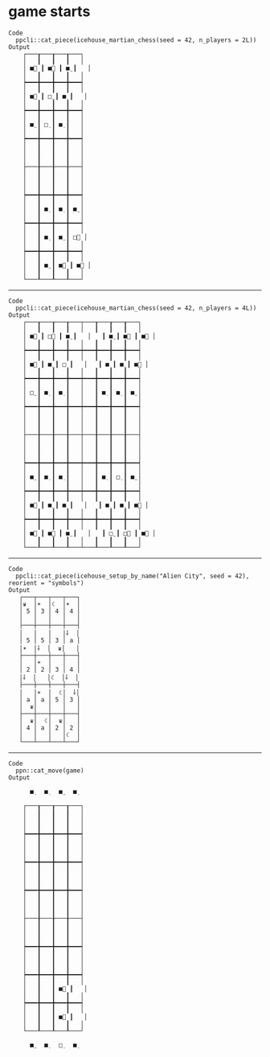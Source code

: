 # game starts

    Code
      ppcli::cat_piece(icehouse_martian_chess(seed = 42, n_players = 2L))
    Output
        ┌───┰───┰───┰───┐
        │   ┃   ┃   ┃   │
        │ ■⃨ ┃ ■⃨ ┃ ■̤ ┃   │
        │   ┃   ┃   ┃   │
        ┝━━━╋━━━╋━━━╋━━━┥
        │   ┃   ┃   ┃   │
        │ ■⃨ ┃ □̤ ┃ ■̣ ┃   │
        │   ┃   ┃   ┃   │
        ┝━━━╋━━━╋━━━╋━━━┥
        │   ┃   ┃   ┃   │
        │ ■̤ ┃ □̣ ┃ ■̣ ┃   │
        │   ┃   ┃   ┃   │
        ┝━━━╋━━━╋━━━╋━━━┥
        │   ┃   ┃   ┃   │
        │   ┃   ┃   ┃   │
        │   ┃   ┃   ┃   │
        ├───╂───╂───╂───┤
        │   ┃   ┃   ┃   │
        │   ┃   ┃   ┃   │
        │   ┃   ┃   ┃   │
        ┝━━━╋━━━╋━━━╋━━━┥
        │   ┃   ┃   ┃   │
        │   ┃ ■̣ ┃ ■̣ ┃ ■̤ │
        │   ┃   ┃   ┃   │
        ┝━━━╋━━━╋━━━╋━━━┥
        │   ┃   ┃   ┃   │
        │   ┃ ■̣ ┃ ■̤ ┃ □⃨ │
        │   ┃   ┃   ┃   │
        ┝━━━╋━━━╋━━━╋━━━┥
        │   ┃   ┃   ┃   │
        │   ┃ ■̤ ┃ ■⃨ ┃ ■⃨ │
        │   ┃   ┃   ┃   │
        └───┸───┸───┸───┘
                         
                         

---

    Code
      ppcli::cat_piece(icehouse_martian_chess(seed = 42, n_players = 4L))
    Output
        ┌───┰───┰───┰───┬───┰───┰───┰───┐
        │   ┃   ┃   ┃   │   ┃   ┃   ┃   │
        │ ■⃨ ┃ □⃨ ┃ ■̤ ┃   │   ┃ ■̤ ┃ ■⃨ ┃ ■⃨ │
        │   ┃   ┃   ┃   │   ┃   ┃   ┃   │
        ┝━━━╋━━━╋━━━╋━━━┿━━━╋━━━╋━━━╋━━━┥
        │   ┃   ┃   ┃   │   ┃   ┃   ┃   │
        │ ■⃨ ┃ ■̤ ┃ □̣ ┃   │   ┃ ■̣ ┃ ■̤ ┃ ■⃨ │
        │   ┃   ┃   ┃   │   ┃   ┃   ┃   │
        ┝━━━╋━━━╋━━━╋━━━┿━━━╋━━━╋━━━╋━━━┥
        │   ┃   ┃   ┃   │   ┃   ┃   ┃   │
        │ □̤ ┃ ■̣ ┃ ■̣ ┃   │   ┃ ■̣ ┃ ■̣ ┃ ■̤ │
        │   ┃   ┃   ┃   │   ┃   ┃   ┃   │
        ┝━━━╋━━━╋━━━╋━━━┿━━━╋━━━╋━━━╋━━━┥
        │   ┃   ┃   ┃   │   ┃   ┃   ┃   │
        │   ┃   ┃   ┃   │   ┃   ┃   ┃   │
        │   ┃   ┃   ┃   │   ┃   ┃   ┃   │
        ├───╂───╂───╂───┼───╂───╂───╂───┤
        │   ┃   ┃   ┃   │   ┃   ┃   ┃   │
        │   ┃   ┃   ┃   │   ┃   ┃   ┃   │
        │   ┃   ┃   ┃   │   ┃   ┃   ┃   │
        ┝━━━╋━━━╋━━━╋━━━┿━━━╋━━━╋━━━╋━━━┥
        │   ┃   ┃   ┃   │   ┃   ┃   ┃   │
        │ ■̤ ┃ ■̣ ┃ ■̣ ┃   │   ┃ ■̣ ┃ □̣ ┃ ■̤ │
        │   ┃   ┃   ┃   │   ┃   ┃   ┃   │
        ┝━━━╋━━━╋━━━╋━━━┿━━━╋━━━╋━━━╋━━━┥
        │   ┃   ┃   ┃   │   ┃   ┃   ┃   │
        │ ■⃨ ┃ ■̤ ┃ ■̣ ┃   │   ┃ ■̣ ┃ ■̤ ┃ ■⃨ │
        │   ┃   ┃   ┃   │   ┃   ┃   ┃   │
        ┝━━━╋━━━╋━━━╋━━━┿━━━╋━━━╋━━━╋━━━┥
        │   ┃   ┃   ┃   │   ┃   ┃   ┃   │
        │ ■⃨ ┃ ■⃨ ┃ ■̤ ┃   │   ┃ □̤ ┃ □⃨ ┃ ■⃨ │
        │   ┃   ┃   ┃   │   ┃   ┃   ┃   │
        └───┸───┸───┸───┴───┸───┸───┸───┘
                                         
                                         

---

    Code
      ppcli::cat_piece(icehouse_setup_by_name("Alien City", seed = 42), reorient = "symbols")
    Output
       ┌───┬───┬───┬───┐
       │♛  │☀  │☾  │☀  │
       │ 5 │ 3 │ 4 │ 4 │
       │   │   │   │   │
       ├───┼───┼───┼───┤
       │   │   │   │⸸  │
       │ 5 │ 5 │ 3 │ a │
       │☀  │⸸  │  ♛│   │
       ├───┼───┼───┼───┤
       │   │☀  │   │   │
       │ 2 │ 2 │ 3 │ 4 │
       │⸸  │   │☾  │⸸  │
       ├───┼───┼───┼───┤
       │   │☀  │  ☾│  ⸸│
       │ a │ a │ 5 │ 3 │
       │  ♛│   │   │   │
       ├───┼───┼───┼───┤
       │  ♛│  ☾│  ♛│   │
       │ 4 │ a │ 2 │ 2 │
       │   │   │   │☾  │
       └───┴───┴───┴───┘
                        

---

    Code
      ppn::cat_move(game)
    Output
                         
          ■̣   ■̣   ■̤   ■̣  
                         
        ┌───┰───┰───┰───┐
        │   ┃   ┃   ┃   │
        │   ┃   ┃   ┃   │
        │   ┃   ┃   ┃   │
        ┝━━━╋━━━╋━━━╋━━━┥
        │   ┃   ┃   ┃   │
        │   ┃   ┃   ┃   │
        │   ┃   ┃   ┃   │
        ┝━━━╋━━━╋━━━╋━━━┥
        │   ┃   ┃   ┃   │
        │   ┃   ┃   ┃   │
        │   ┃   ┃   ┃   │
        ┝━━━╋━━━╋━━━╋━━━┥
        │   ┃   ┃   ┃   │
        │   ┃   ┃   ┃   │
        │   ┃   ┃   ┃   │
        ├───╂───╂───╂───┤
        │   ┃   ┃   ┃   │
        │   ┃   ┃   ┃   │
        │   ┃   ┃   ┃   │
        ┝━━━╋━━━╋━━━╋━━━┥
        │   ┃   ┃   ┃   │
        │   ┃   ┃   ┃   │
        │   ┃   ┃   ┃   │
        ┝━━━╋━━━╋━━━╋━━━┥
        │   ┃   ┃   ┃   │
        │   ┃   ┃ ■⃨ ┃   │
        │   ┃   ┃   ┃   │
        ┝━━━╋━━━╋━━━╋━━━┥
        │   ┃   ┃   ┃   │
        │   ┃   ┃ ■⃨ ┃   │
        │   ┃   ┃   ┃   │
        └───┸───┸───┸───┘
                         
          ■̤   ■̣   □̣   ■̣  
                         

